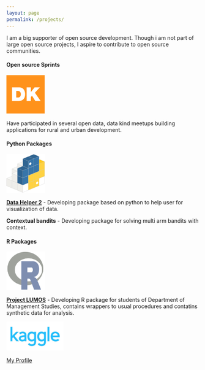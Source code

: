 ```yaml
---
layout: page
permalink: /projects/
---
```


I am a big supporter of open source development. Though i am not part of large open source projects, I aspire to contribute to open source communities. 

<!--Open Source
====================-->

#### Open source Sprints
<img src="/assets/GK.png" height="100" width="100">

Have participated in several open data, data kind meetups building applications for rural and urban development.


#### Python Packages
<img src="/assets/pypi.png" height="100" width="100">

<a href="https://pypi.org/project/data-helper-2/" target="_blank">**Data Helper 2**</a> - Developing package based on python to help user for visualization of data.

**Contextual bandits** - Developing package for solving multi arm bandits with context.

#### R Packages
<img src="/assets/cran.png" height="100" width="100">

<a href="https://github.com/karthickrajas/Lumos" target="_blank">**Project LUMOS**</a> - Developing R package for students of Department of Management Studies, contains wrappers to usual procedures and contatins synthetic data for analysis.

<!--Kaggle Competitions
====================-->

<img src="/assets/kaggle.jpg" width="150">

[My Profile](https://www.kaggle.com/karthickrajas)

